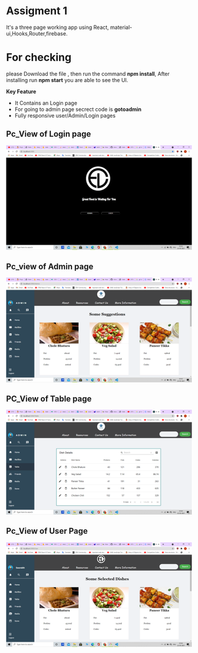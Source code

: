  # Assigment 1

 It's a three page working app using React, material-ui,Hooks,Router,firebase.

 # For checking

 please Download the file , then run the command **npm install**, After installing run **npm start** you are able to see the UI.


**Key Feature**
   * It Contains an Login page
   * For going to admin page secrect code is **gotoadmin**
   * Fully responsive user/Admin/Login pages


## Pc_View of Login page

![image](https://github.com/srivasaurabhverma/Assigment1/blob/master/images/Login.png)

## Pc_view of Admin page

![image](https://github.com/srivasaurabhverma/Assigment1/blob/master/images/Admin.png)

## PC_View of Table page

![image](https://github.com/srivasaurabhverma/Assigment1/blob/master/images/Table.png)

## Pc_View of User Page

![image](https://github.com/srivasaurabhverma/Assigment1/blob/master/images/userpage.png)
